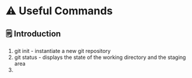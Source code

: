 # ⚠️ Useful Commands

## 🗒️ Introduction
 
1. git init - instantiate a new git repository
2. git status - displays the state of the working directory and the staging area
3. 
